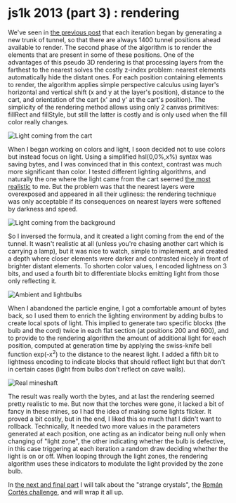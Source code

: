 # js1k 2013 (part 3) : rendering

<section>

We've seen in [the previous post](js1k-2013-part-2-tunnel-generation "Tunnel generation") that each iteration began by generating a new trunk of tunnel, so that there are always 1400 tunnel positions ahead available to render. The second phase of the algorithm is to render the elements that are present in some of these positions. One of the advantages of this pseudo 3D rendering is that processing layers from the farthest to the nearest solves the costly z-index problem: nearest elements automatically hide the distant ones. For each position containing elements to render, the algorithm applies simple perspective calculus using layer's horizontal and vertical shift (x and y at the layer's position), distance to the cart, and orientation of the cart (x' and y' at the cart's position). The simplicity of the rendering method allows using only 2 canvas primitives: fillRect and fillStyle, but still the latter is costly and is only used when the fill color really changes.

</section>

<section>

![Light coming from the cart](http://ehouais.net/blog/wp-content/uploads/2013/04/light1.png "Light coming from the cart")

When I began working on colors and light, I soon decided not to use colors but instead focus on light. Using a simplified hsl(0,0%,x%) syntax was saving bytes, and I was convinced that in this context, contrast was much more significant than color. I tested different lighting algorithms, and naturally the one where the light came from the cart seemed [the most realistic](http://www.youtube.com/watch?v=vx2o3AhLHrA "Minecart ride") to me. But the problem was that the nearest layers were overexposed and appeared in all their ugliness: the rendering technique was only acceptable if its consequences on nearest layers were softened by darkness and speed.

</section>

<section>

![Light coming from the background](http://ehouais.net/blog/wp-content/uploads/2013/04/light2.png "Light coming from the background")

So I inversed the formula, and it created a light coming from the end of the tunnel. It wasn't realistic at all (unless you're chasing another cart which is carrying a lamp), but it was nice to watch, simple to implement, and created a depth where closer elements were darker and contrasted nicely in front of brighter distant elements. To shorten color values, I encoded lightness on 3 bits, and used a fourth bit to differentiate blocks emitting light from those only reflecting it.

</section>

<section>

![Ambient and lightbulbs](http://ehouais.net/blog/wp-content/uploads/2013/04/light3.png "Ambient and lightbulbs")

When I abandoned the particle engine, I got a comfortable amount of bytes back, so I used them to enrich the lighting environment by adding bulbs to create local spots of light. This implied to generate two specific blocks (the bulb and the cord) twice in each flat section (at positions 200 and 600), and to provide to the rendering algorithm the amount of additional light for each position, computed at generation time by applying the swiss-knife bell function exp(-x<sup>2</sup>) to the distance to the nearest light. I added a fifth bit to lightness encoding to indicate blocks that should reflect light but that don't in certain cases (light from bulbs don't reflect on cave walls).

</section>

<section>

![Real mineshaft](http://ehouais.net/blog/wp-content/uploads/2013/04/mineshaft.jpg "Real mineshaft")

The result was really worth the bytes, and at last the rendering seemed pretty realistic to me. But now that the torches were gone, it lacked a bit of fancy in these mines, so I had the idea of making some lights flicker. It proved a bit costly, but in the end, I liked this so much that I didn't want to rollback. Technically, It needed two more values in the parameters generated at each position, one acting as an indicator being null only when changing of "light zone", the other indicating whether the bulb is defective, in this case triggering at each iteration a random draw deciding whether the light is on or off. When looping through the light zones, the rendering algorithm uses these indicators to modulate the light provided by the zone bulb.

</section>

<section>

In [the next and final part](../05/js1k-2013-part-4-conclusion "Conclusion") I will talk about the "strange crystals", the [Román Cortés challenge](http://js1k.com/1461 "Furbee in the mines"), and will wrap it all up.

</section>
